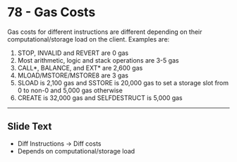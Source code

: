 # 78 - Gas Costs

Gas costs for different instructions are different depending on their computational/storage load on the client. Examples are:
1.  STOP, INVALID and REVERT are 0 gas
2.  Most arithmetic, logic and stack operations are 3-5 gas
3.  CALL\*, BALANCE, and EXT\* are 2,600 gas
4.  MLOAD/MSTORE/MSTORE8 are 3 gas
5.  SLOAD is 2,100 gas and SSTORE is 20,000 gas to set a storage slot from 0 to non-0 and 5,000 gas otherwise
6.  CREATE is 32,000 gas and SELFDESTRUCT is 5,000 gas 

---
## Slide Text
- Diff Instructions -> Diff costs
- Depends on computational/storage load

